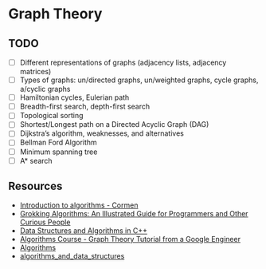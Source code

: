 # Graph Theory

## TODO

- [ ] Different representations of graphs (adjacency lists, adjacency matrices)
- [ ] Types of graphs: un/directed graphs, un/weighted graphs, cycle graphs, a/cyclic graphs
- [ ] Hamiltonian cycles, Eulerian path
- [ ] Breadth-first search, depth-first search
- [ ] Topological sorting
- [ ] Shortest/Longest path on a Directed Acyclic Graph (DAG)
- [ ] Dijkstra’s algorithm, weaknesses, and alternatives
- [ ] Bellman Ford Algorithm
- [ ] Minimum spanning tree
- [ ] A\* search

## Resources

- [Introduction to algorithms - Cormen](https://www.amazon.com.br/Introduction-Algorithms-Thomas-H-Cormen/dp/0262033844)
- [Grokking Algorithms: An Illustrated Guide for Programmers and Other Curious People](https://www.amazon.com.br/Grokking-Algorithms-illustrated-programmers-curious/dp/1617292230)
- [Data Structures and Algorithms in C++](https://www.amazon.com/Data-Structures-Algorithms-Michael-Goodrich/dp/0470383275)
- [Algorithms Course - Graph Theory Tutorial from a Google Engineer](https://youtu.be/09_LlHjoEiY)
- [Algorithms](https://github.com/williamfiset/Algorithms)
- [algorithms_and_data_structures](https://github.com/mandliya/algorithms_and_data_structures)
